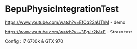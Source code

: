 # BepuPhysicIntegrationTest

https://www.youtube.com/watch?v=EfCq23aUThM - demo

https://www.youtube.com/watch?v=-3EgJr2k4uE - Stress test

Config : I7 6700k & GTX 970
